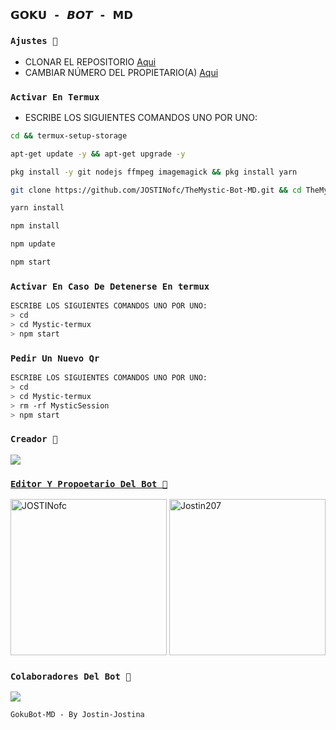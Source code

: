 ## `𝗚𝗢𝗞𝗨 - 𝘽𝙊𝙏 - 𝗠𝗗` 




### `Ajustes 💖`
- CLONAR EL REPOSITORIO [Aqui](https://github.com/JOSTINofc/TheMystic-Bot-MD/fork)
- CAMBIAR NÚMERO DEL PROPIETARIO(A) [Aqui](https://github.com/JOSTINofc/TheMystic-Bot-MD/blob/master/config.js)

### `Activar En Termux` 
- ESCRIBE LOS SIGUIENTES COMANDOS UNO POR UNO:
```bash
cd && termux-setup-storage
```

```bash
apt-get update -y && apt-get upgrade -y
```

```bash
pkg install -y git nodejs ffmpeg imagemagick && pkg install yarn 
```

```bash
git clone https://github.com/JOSTINofc/TheMystic-Bot-MD.git && cd TheMystic-Bot-MD
```

```bash
yarn install
```

```bash
npm install
```

```bash
npm update
```

```bash
npm start
```

### `Activar En Caso De Detenerse En termux`
```bash
ESCRIBE LOS SIGUIENTES COMANDOS UNO POR UNO:
> cd 
> cd Mystic-termux
> npm start
```

### `Pedir Un Nuevo Qr`  
```bash
ESCRIBE LOS SIGUIENTES COMANDOS UNO POR UNO:
> cd 
> cd Mystic-termux
> rm -rf MysticSession
> npm start
```
 
 ### `Creador 💖`
<a href="http://wa.me/593939005387" target="blank"><img src="https://img.shields.io/badge/JOSTIN_CREADOR-25D366?style=for-the-badge&logo=whatsapp&logoColor=white" />


### `Editor Y Propoetario Del Bot 💖` 
<a href="https://github.com/JOSTINofc"><img src="https://github.com/JOSTINofc.png" width="250" height="250" alt="JOSTINofc"/></a>
<a href="https://github.com/Jostin207"><img src="https://github.com/Jostin207.png" width="250" height="250" alt="Jostin207"/></a>

### `Colaboradores Del Bot 💖`
<a href="https://github.com/JOSTINofc/TheMystic-Bot-MD/graphs/contributors">
<img src="https://contrib.rocks/image?repo=JOSTINofc/TheMystic-Bot-MD" /> 
</a>

  
`GokuBot-MD - By Jostin-Jostina`
